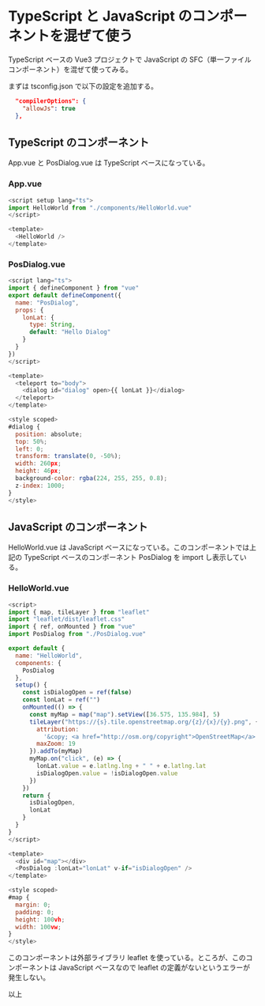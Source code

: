 # TypeScript と JavaScript のコンポーネントを混ぜて使う

TypeScript ベースの Vue3 プロジェクトで JavaScript の SFC（単一ファイルコンポーネント）を混ぜて使ってみる。

まずは tsconfig.json で以下の設定を追加する。

```json
  "compilerOptions": {
    "allowJs": true
  },
```

## TypeScript のコンポーネント

App.vue と PosDialog.vue は TypeScript ベースになっている。

### App.vue

```js
<script setup lang="ts">
import HelloWorld from "./components/HelloWorld.vue"
</script>

<template>
  <HelloWorld />
</template>
```

### PosDialog.vue

```js
<script lang="ts">
import { defineComponent } from "vue"
export default defineComponent({
  name: "PosDialog",
  props: {
    lonLat: {
      type: String,
      default: "Hello Dialog"
    }
  }
})
</script>

<template>
  <teleport to="body">
    <dialog id="dialog" open>{{ lonLat }}</dialog>
  </teleport>
</template>

<style scoped>
#dialog {
  position: absolute;
  top: 50%;
  left: 0;
  transform: translate(0, -50%);
  width: 260px;
  height: 46px;
  background-color: rgba(224, 255, 255, 0.8);
  z-index: 1000;
}
</style>
```

## JavaScript のコンポーネント

HelloWorld.vue は JavaScript ベースになっている。このコンポーネントでは上記の TypeScript ベースのコンポーネント PosDialog を import し表示している。

### HelloWorld.vue

```js
<script>
import { map, tileLayer } from "leaflet"
import "leaflet/dist/leaflet.css"
import { ref, onMounted } from "vue"
import PosDialog from "./PosDialog.vue"

export default {
  name: "HelloWorld",
  components: {
    PosDialog
  },
  setup() {
    const isDialogOpen = ref(false)
    const lonLat = ref("")
    onMounted(() => {
      const myMap = map("map").setView([36.575, 135.984], 5)
      tileLayer("https://{s}.tile.openstreetmap.org/{z}/{x}/{y}.png", {
        attribution:
          '&copy; <a href="http://osm.org/copyright">OpenStreetMap</a> contributors',
        maxZoom: 19
      }).addTo(myMap)
      myMap.on("click", (e) => {
        lonLat.value = e.latlng.lng + " " + e.latlng.lat
        isDialogOpen.value = !isDialogOpen.value
      })
    })
    return {
      isDialogOpen,
      lonLat
    }
  }
}
</script>

<template>
  <div id="map"></div>
  <PosDialog :lonLat="lonLat" v-if="isDialogOpen" />
</template>

<style scoped>
#map {
  margin: 0;
  padding: 0;
  height: 100vh;
  width: 100vw;
}
</style>
```

このコンポーネントは外部ライブラリ leaflet を使っている。ところが、このコンポーネントは JavaScript ベースなので leaflet の定義がないというエラーが発生しない。

以上
